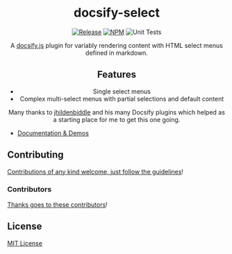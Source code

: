 <div align="center">

# docsify-select

[![Release](https://img.shields.io/github/release/jthegedus/docsify-select.svg)](https://github.com/jthegedus/docsify-select/releases) [![NPM](https://img.shields.io/npm/v/docsify-select.svg)](https://www.npmjs.com/package/docsify-select) ![Unit Tests](https://github.com/jthegedus/docsify-select/workflows/Unit%20Tests/badge.svg)

A [docsify.js](https://docsify.js.org) plugin for variably rendering content with HTML select menus defined in markdown.

<!-- insert gif of demo here -->

## Features

- Single select menus
- Complex multi-select menus with partial selections and default content

Many thanks to [jhildenbiddle](https://github.com/jhildenbiddle/) and his many Docsify plugins which helped as a starting place for me to get this one going.

</div>

- [Documentation & Demos](https://jthegedus.github.io/docsify-select)

## Contributing

[Contributions of any kind welcome, just follow the guidelines](contributing.md)!

### Contributors

[Thanks goes to these contributors](https://github.com/jthegedus/docsify-select/graphs/contributors)!

## License

[MIT License](license)
